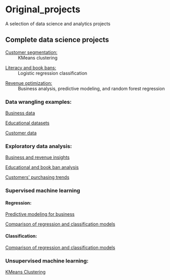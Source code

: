 # Original_projects
A selection of data science and analytics projects

## Complete data science projects 
[Customer segmentation:](./capstone)     
       &nbsp; &nbsp; &nbsp; &nbsp; &nbsp;    KMeans clustering   
       
[Literacy and book bans:](./literacy_project)    
       &nbsp; &nbsp; &nbsp; &nbsp; &nbsp;    Logistic regression classification

[Revenue optimization:](./revenue_analysis)    
       &nbsp; &nbsp; &nbsp; &nbsp; &nbsp;    Business analysis, predictive modeling, and random forest regression

### Data wrangling examples:
[Business data](./revenue_analysis/02_data_wrangling.ipynb)    
     
[Educational datasets](./literacy_project/pt_2-cleaning_and_pt_3-eda.ipynb)   
     
[Customer data](./capstone/clustering/2_data_wrangling_3_eda.ipynb)
     
### Exploratory data analysis:

[Business and revenue insights](./revenue_analysis/02_data_wrangling.ipynb)    
     
[Educational and book ban analysis](./literacy_project/pt_2-cleaning_and_pt_3-eda.ipynb)   
     
[Customers' purchasing trends](./capstone/clustering/2_data_wrangling_3_eda.ipynb)

### Supervised machine learning 

#### Regression:
[Predictive modeling for business](./revenue_analysis/05_modeling.ipynb)
     
[Comparison of regression and classification models](./literacy_project/pt_5-modeling.ipynb)

#### Classification:
[Comparison of regression and classification models](./literacy_project/pt_5-modeling.ipynb)

### Unsupervised machine learning:
    
[KMeans Clustering](./capstone/clustering/4_preprocess_train_5_modeling.ipynb)
